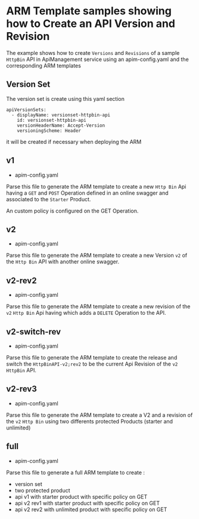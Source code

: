 # ARM Template samples showing how to Create an API Version and Revision

The example shows how to create `Versions` and `Revisions` of a sample `HttpBin` API in ApiManagement service using an apim-config.yaml and the corresponding ARM templates

## Version Set

The version set is create using this yaml section

```
apiVersionSets:
  - displayName: versionset-httpbin-api
    id: versionset-httpbin-api
    versionHeaderName: Accept-Version
    versioningScheme: Header
```

it will be created if necessary when deploying the ARM

## v1
- apim-config.yaml

Parse this file to generate the ARM template to create a new `Http Bin` Api having a `GET` and `POST` Operation defined in an online swagger  and associated to the `Starter` Product.

An custom policy is configured on the GET Operation.

## v2
- apim-config.yaml

Parse this file to generate the ARM template to create a new Version `v2` of the `Http Bin` API with another online swagger.

## v2-rev2
- apim-config.yaml

Parse this file to generate the ARM template to create a new revision of the `v2` `Http Bin` Api having which adds a `DELETE` Operation to the API.

## v2-switch-rev
- apim-config.yaml

Parse this file to generate the ARM template to create the release and switch the `HttpBinAPI-v2;rev2` to be the current Api Revision of the `v2` `HttpBin` API.

## v2-rev3
- apim-config.yaml

Parse this file to generate the ARM template to create a V2 and a  revision of the `v2` `Http Bin` using two differents protected Products (starter and unlimited)


## full
- apim-config.yaml

Parse this file to generate a full  ARM template to create :
- version set
- two protected product
- api v1 with starter product with specific policy on GET
- api v2 rev1 with starter product with specific policy on GET
- api v2 rev2 with unlimited product with specific policy on GET